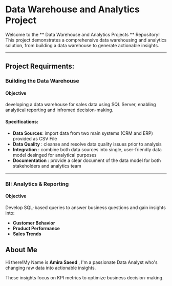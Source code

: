 # Data Warehouse and Analytics Project

Welcome to the ** Data Warehouse and Analytics Projects ** Repository!
This project demonstrates a comprehensive data warehousing and analytics solution, from building a data warehouse to generate actionable insights.


-----

## Project Requirments:
### Building the Data Warehouse
#### Objective
developing a data warehouse for sales data using SQL Server, enabling analytical reporting and infromed decision-making.

#### Specifications:
- **Data Sources**: import data from two main systems (CRM and ERP) provided as CSV File
- **Data Quality** : cleanse and resolve data quality issues prior to analysis
- **Integration** : combine both data sources into single, user-friendly data model desinged for analytical purposes
- **Documentation** : provide a clear document of the data model for both stakeholders and analytics team

----

### BI: Analytics & Reporting

#### Objective
Develop SQL-based queries to answer business questions and gain insights into:
- **Customer Behavior**
- **Product Performance**
- **Sales Trends**

## About Me
Hi there!My Name is **Amira Saeed** , I'm a passionate Data Analyst who's changing raw data into actionable insights.

These insights focus on KPI metrics to optimize business decision-making. 
